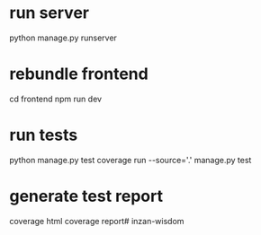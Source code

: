 # run server
python manage.py runserver

# rebundle frontend
cd frontend
npm run dev

# run tests
python manage.py test
coverage run --source='.' manage.py test
# generate test report
coverage html
coverage report#   i n z a n - w i s d o m  
 